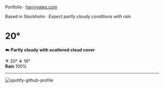 Portfolio · [harryyates.com](https://harryyates.com)

<!-- WEATHER_START -->
Based in Stockholm · *Expect partly cloudy conditions with rain*

# 20°
☁️ **Partly cloudy with scattered cloud cover**

**↑** 20° **↓** 16°  
**Rain** 100%

---
<!-- WEATHER_END -->

<p align="left">
  <a>
    <img src="https://spotify-github-profile.kittinanx.com/api/view?uid=bigbello&cover_image=true&theme=natemoo-re&show_offline=true&background_color=121212&interchange=false&bar_color=53b14f&bar_color_cover=false" alt="spotify-github-profile">
  </a>
</p>